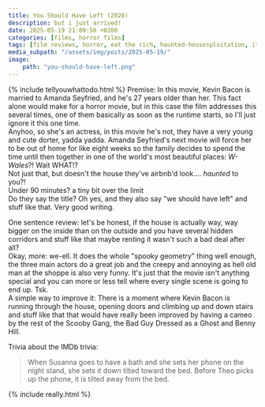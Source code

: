 ```yaml
---
title: You Should Have Left (2020)
description: but i just arrived!
date: 2025-05-19 21:09:50 +0200
categories: [films, horror films]
tags: [film reviews, horror, eat the rich, haunted-housesploitation, it's a metaphor d'uh, middleofnowherecore, netflixcore, time shenanigans, vacationsploitation, wrong place wrong face, movies that tell you what you should do, they say the title]
media_subpath: "/assets/img/posts/2025-05-19/"
image:
    path: "you-should-have-left.png"
---
```

{% include tellyouwhattodo.html %}
<span class="reviewsection">Premise:</span> In this movie, Kevin Bacon is married to Amanda Seyfried, and he's 27 years older than her. This fact alone would make for a horror movie, but in this case the film addresses this several times, one of them basically as soon as the runtime starts, so I'll just ignore it this one time.<br/>Anyhoo, so she's an actress, in this movie he's not, they have a very young and cute dorter, yadda yadda. Amanda Seyfried's next movie will force her to be out of home for like eight weeks so the family decides to spend the time until then together in one of the world's most beautiful places: *W-Wales*?! Wait WHAT!?<br/>Not just that, but doesn't the house they've airbnb'd look.... *haunted* to you?!<br/>
<span class="reviewsection">Under 90 minutes?</span> a tiny bit over the limit<br/>
<span class="reviewsection">Do they say the title?</span> Oh yes, and they also say "we should have left" and stuff like that. Very good writing.

<span class="reviewsection">One sentence review:</span> let's be honest, if the house is actually way, way bigger on the inside than on the outside and you have several hidden corridors and stuff like that maybe renting it wasn't such a bad deal after all?<br/>
<span class="reviewsection">Okay, more:</span> we-ell. It does the whole "spooky geometry" thing well enough, the three main actors do a great job and the creepy and annoying as hell old man at the shoppe is also very funny. It's just that the movie isn't anything special and you can more or less tell where every single scene is going to end up. Tsk.<br/>
<span class="reviewsection">A simple way to improve it:</span> There is a moment where Kevin Bacon is running through the house, opening doors and climbing up and down stairs and stuff like that that would have really been improved by having a cameo by the rest of the Scooby Gang, the Bad Guy Dressed as a Ghost and Benny Hill.

<span class="reviewsection">Trivia about the IMDb trivia:</span>
> When Susanna goes to have a bath and she sets her phone on the night stand, she sets it down tilted toward the bed. Before Theo picks up the phone, it is tilted away from the bed.

{% include really.html %}